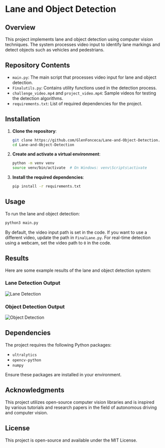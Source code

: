 # Lane and Object Detection

## Overview

This project implements lane and object detection using computer vision techniques. The system processes video input to identify lane markings and detect objects such as vehicles and pedestrians.

## Repository Contents

- `main.py`: The main script that processes video input for lane and object detection.
- `Finalutils.py`: Contains utility functions used in the detection process.
- `challenge_video.mp4` and `project_video.mp4`: Sample videos for testing the detection algorithms.
- `requirements.txt`: List of required dependencies for the project.

## Installation

1. **Clone the repository**:

   ```bash
   git clone https://github.com/GlenFonceca/Lane-and-Object-Detection.git
   cd Lane-and-Object-Detection
   ```

2. **Create and activate a virtual environment**:

   ```bash
   python -m venv venv
   source venv/bin/activate  # On Windows: venv\Scripts\activate
   ```

3. **Install the required dependencies**:

   ```bash
   pip install -r requirements.txt
   ```

## Usage

To run the lane and object detection:

```bash
python3 main.py
```

By default, the video input path is set in the code. If you want to use a different video, update the path in `FinalLane.py`. For real-time detection using a webcam, set the video path to `0` in the code.

## Results

Here are some example results of the lane and object detection system:

### Lane Detection Output
![Lane Detection](results/lane_detection.png)

### Object Detection Output
![Object Detection](results/object_detection.png)

## Dependencies

The project requires the following Python packages:

- `ultralytics`
- `opencv-python`
- `numpy`

Ensure these packages are installed in your environment.

## Acknowledgments

This project utilizes open-source computer vision libraries and is inspired by various tutorials and research papers in the field of autonomous driving and computer vision.

## License

This project is open-source and available under the MIT License.

